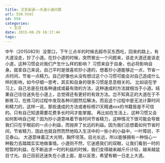 ```yaml
---
title: 汪言妄语——大道小道问题
url: 550.html
id: 550
categories:
  - 生活
date: 2015-08-29 16:17:44
tags:
---
```


中午（20150829）没胃口，下午三点半的时候去超市买东西吃，回来的路上，有大道没走，抄了小道。在抄小道的时候，突然冒出一个问题来，该走大道还是该走小道，这种习惯会对我们产生什么样的影响？ 习惯来自于自身，也必将影响自身。就拿自己来说，自己平时是很喜欢抄小道的，想着抄小道能够近一点，节省一点时间，节省一点精力。自己好像也从没有想过这个小习惯可能会对自己造成什么样的影响，如今仔细一思考，其实和自身的很多习惯是息息相关的。 比如说在学习上，自己总是在找各种速成或最有效的方法，这种速成的方法就相当于小道。结果自己往往迷失在小道上，总觉得还有更好的有效方法。岂不知真正的大道在于不断练习，在练习的过程中发现各种问题然后解决。而且这个过程中是无法计算时间和精力的，这样一说，那些速成的方法或者标榜21天精通xxx的书籍皆是不可信的。只有自己知道需要花费多长时间才能掌握。 再比如在生活上，这种习惯又会如何影响自己呢？因为抄小道意味着节省时间节省精力，这种情况下很可能会导致我们只在乎眼前的一点小利益，而抛弃了长远的利益。因为我们总想着如何节省时间，节省精力，因此也就自然而然地陷入生活中的一些小利小益中，一叶障目，不见泰山。 大道意味着正大光明，胸怀坦荡，目光长远，所以能够拥有一种恒心一种毅力去踏踏实实地做事情。小道则不然，它迷惑我们的双眼，让我们看到一时的短暂的利益，在不断追求一时的利益的时候，我们变得越来越斤斤计较，越来越鼠目寸光。自己目前还迷失在小道上面，是以反思，希望有朝一日走上大道。